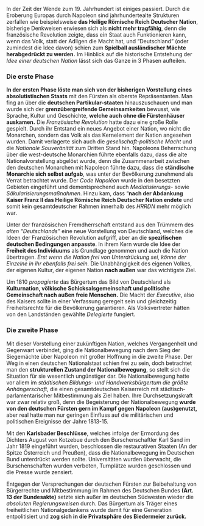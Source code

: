 In der Zeit der Wende zum 19. Jahrhundert ist einiges passiert. Durch die Eroberung Europas durch Napoleon sind jahrhundertealte Strukturen zerfallen wie beispielsweise **das Heilige Römische Reich Deutscher Nation**, bisherige Denkweisen erwiesen sich als **nicht mehr tragfähig**, denn die französische Revolution zeigte, dass ein Staat auch Funktionieren kann, wenn das Volk, statt der Adligen die Macht hat, und “Deutschland” (oder zumindest die Idee davon) schien zum **Spielball ausländischer Mächte herabgedrückt zu werden.**  Im Hinblick auf die historische Entstehung der *Idee einer deutschen Nation* lässt sich das Ganze in 3 Phasen aufteilen. 

### Die erste Phase

**In der ersten Phase löste man sich von der bisherigen Vorstellung eines absolutistischen Staats** mit den Fürsten als oberste Repräsentanten. 
Man fing an über die **deutschen Partikular-staaten** hinauszuschauen und man wurde sich der **grenzübergreifende Gemeinsamkeiten** bewusst, wie Sprache, Kultur und Geschichte, **welche auch ohne die Fürstenhäuser auskamen.**
Die *Französische Revolution* hatte dazu eine große Rolle gespielt. Durch ihr Entstand ein neues Angebot einer Nation, wo nicht die Monarchen, sondern das Volk als das Kernelement der Nation angesehen wurden. Damit verlagerte sich auch die *gesellschaft-politische Macht* und die *Nationale Souveränität* zum Dritten Stand hin.
Napoleons Beherrschung über die west-deutsche Monarchien führte ebenfalls dazu, dass die alte Nationalvorstellung abgelöst wurde, denn die Zusammenarbeit zwischen den deutschen Monarchen mit Napoleon führte dazu, dass die **ständische Monarchie sich selbst aufgab**, was unter der Bevölkerung zunehmend als Verrat betrachtet wurde. Der *Code Napoléon* wurde in den besetzten Gebieten eingeführt und dementsprechend auch *Mediatisierungs-* sowie *Säkularisierungsmaßnahmen*. Hinzu kam, dass “**nach der Abdankung Kaiser Franz II das Heilige Römische Reich Deutscher Nation endete** und somit kein gesamtdeutscher Rahmen innerhalb des *HRRDN* mehr möglich war.

Unter der französischen Fremdherrschaft entstand aus den Trümmern des *alten “Deutschlands”* eine neue Vorstellung von Deutschland, welches die Ideen der Französischen Revolution aufgriff, aber an die **spezifischen deutschen Bedingungen anpasste**. In ihrem Kern wurde die Idee der **Freiheit des Individuums** als Grundlage genommen und auch die Nation übertragen. *Erst wenn die Nation frei von Unterdrückung sei, könne der Einzelne in ihr ebenfalls frei sein.* 
Die Unabhängigkeit des eigenen Volkes, der eigenen Kultur, der eigenen Nation **nach außen** war das wichtigste Ziel.

Um 1810 *propagierte* das Bürgertum das Bild von Deutschland als **Kulturnation, völkische Schicksalsgemeinschaft und politische Gemeinschaft nach außen freie Menschen.** 
Die Macht der *Executive*, also des Kaisers sollte in einer Verfassung geregelt sein und gleichzeitig Freiheitsrechte für die Bevölkerung garantieren. Als Volksvertreter hätten von den Landständen gewählte *Delegierte* fungiert.

### Die zweite Phase

Mit dieser Vorstellung einer zukünftigen Nation, welches Vergangenheit und Gegenwart verbindet, ging die Nationalbewegung nach dem Sieg der Siegemächte über Napoleon mit großer Hoffnung in die zweite Phase.
Der Weg in einen deutschen Nationalstaat schien frei zu sein, doch betrachtet man den **strukturellen Zustand der Nationalbewegung**, so stellt sich die Situation für sie wesentlich ungünstiger dar.
Die Nationalbewegung hatte vor allem im *städtischen Bildungs- und Handwerksbürgertum die größte Anhängerschaft*, die einen gesamtdeutschen Kaiserreich mit städtisch-parlamentarischer Mitbestimmung als Ziel haben. Ihre Durchsetzungskraft war zwar relativ groß, denn die Begeisterung der Nationalbewegung **wurde von den deutschen Fürsten gern im Kampf gegen Napoleon (aus)genutzt,** aber real hatte man nur geringen Einfluss auf die militärischen und politischen Ereignisse der Jahre 1813-15. 

Mit den **Karlsbader Beschlüsse**, welches infolge der Ermordung des Dichters August von Kotzebue durch den Burschenschaftler Karl Sand im Jahr 1819 eingeführt wurden, beschlossen die restaurativen Staaten (An der Spitze Österreich und Preußen), dass die Nationalbewegung im Deutschen Bund unterdrückt werden sollte.
Universitäten wurden überwacht, die Burschenschaften wurden verboten, Turnplätze wurden geschlossen und die Presse wurde zensiert.

Entgegen der Versprechungen der deutschen Fürsten zur Beibehaltung von Bürgerrechte und Mitbestimmung im Rahmen des Deutschen Bundes **(Art. 13 der Bundesakte)** setzte sich außer im deutschen Südwesten wieder die *absoluten Regierungsweisen* durch. 
Das Bürgertum als Träger eines freiheitlichen Nationalgedankens wurde damit für eine Generation entpolitisiert und **zog sich in die Privatsphäre des Biedermeier zurück.** 